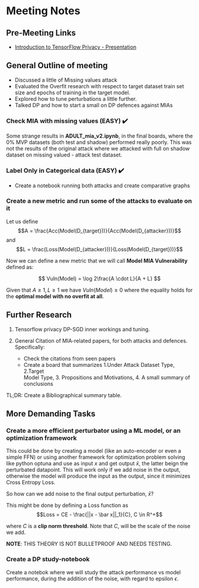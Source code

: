 # Meeting Notes

## Pre-Meeting Links

- [Introduction to TensorFlow Privacy - Presentation](https://www.youtube.com/watch?v=S5j0kKgqbJc)

## General Outline of meeting

- Discussed a little of Missing values attack
- Evaluated the Overfit research with respect to target dataset train set size and epochs of training in the target model.
- Explored how to tune perturbations a little further.
- Talked DP and how to start a small on DP defences against MIAs
### Check MIA with missing values (EASY) ✔️

Some strange results in **ADULT_mia_v2.ipynb**, in the final boards, where the $0\%$ MVP datasets (both test and shadow) performed really poorly. This was not the results of the original attack where we attacked with full on shadow dataset on missing valued - attack test dataset.

### Label Only in Categorical data (EASY) ✔️

- Create a notebook running both attacks and create comparative graphs

### Create a new metric and run some of the attacks to evaluate on it

Let us define $$A = \frac{Acc(Model(D_{target}))}{Acc(Model(D_{attacker}))}$$
and $$L = \frac{Loss(Model(D_{attacker}))}{Loss(Model(D_{target}))}$$

Now we can define a new metric that we will call **Model MIA Vulnerability** defined as:

$$
Vuln(Model) = \log 2\frac{A \cdot L}{A + L}
$$

Given that $A \geq 1, L \geq 1$ we have $Vuln(Model) \geq 0$ where the equality holds for the **optimal model with no overfit at all**.

## Further Research

1. Tensorflow privacy DP-SGD inner workings and tuning.

2. General Citation of MIA-related papers, for both attacks and defences. Specifically:
    - Check the citations from seen papers 
    - Create a board that summarizes 1.Under Attack Dataset Type, 2.Target  
        Model Type, 3. Propositions and Motivations, 4. A small summary of 
        conclusions 

TL;DR: Create a Bibliographical summary table.


## More Demanding Tasks

### Create a more efficient perturbator using a ML model, or an optimization framework
This could be done by creating a model (like an auto-encoder or even a simple FFN) or using another framework for optimization problem solving like python optuna and use as input $x$ and get output $\bar x$, the latter beign the perturbated datapoint. This will work only if we add noise in the output, otherwise the model will produce the input as the output, since it minimizes Cross Entropy Loss.

So how can we add noise to the final output perturbation, $\bar x$?

This might be done by defining a Loss function as 
$$Loss = CE - \frac{||x - \bar x||_1}{C}, C \in R^+$$ 

where $C$ is a **clip norm threshold**. Note that $C$, will be the scale of the noise we add.


**NOTE**: THIS THEORY IS NOT BULLETPROOF AND NEEDS TESTING.


### Create a DP study-notebook
Create a notebok where we will study the attack performance vs model performance, during the addition of the noise, with regard to epsilon $\epsilon$.
